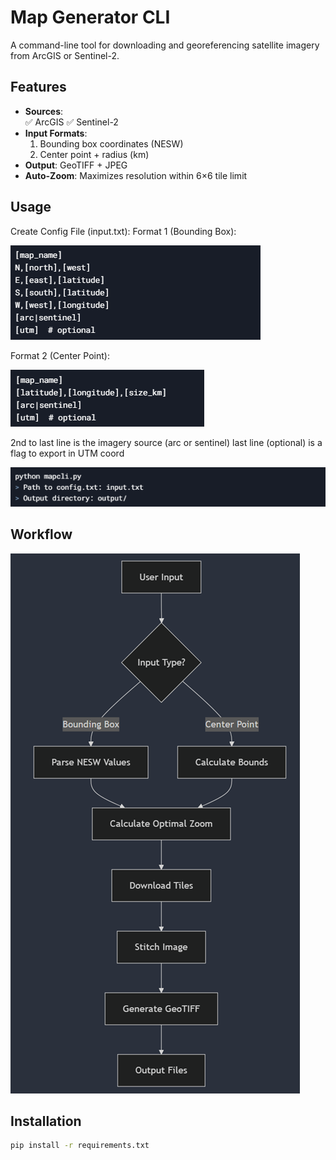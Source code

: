 # Map Generator CLI

A command-line tool for downloading and georeferencing satellite imagery from ArcGIS or Sentinel-2.

## Features

- **Sources**:  
  ✅ ArcGIS
  ✅ Sentinel-2 
- **Input Formats**:  
  1. Bounding box coordinates (NESW)  
  2. Center point + radius (km)  
- **Output**: GeoTIFF + JPEG  
- **Auto-Zoom**: Maximizes resolution within 6×6 tile limit  

## Usage

Create Config File (input.txt):
Format 1 (Bounding Box):

![inputstyle1](assets/format1.png)

Format 2 (Center Point):

![inputstyle2](assets/format2.png)

2nd to last line is the imagery source (arc or sentinel)
last line (optional) is a flag to export in UTM coord

![call](assets/format3.png)

## Workflow

![flowchart](assets/flowchart.png)

## Installation

```bash
pip install -r requirements.txt
